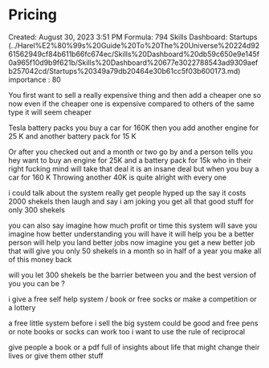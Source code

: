 # Pricing

Created: August 30, 2023 3:51 PM
Formula: 794
Skills Dashboard: Startups (../Harel%E2%80%99s%20Guide%20To%20The%20Universe%20224d9261562949cf84b611b66fc674ec/Skills%20Dashboard%20db59c650e9e145f0a965f10d9b9f621b/Skills%20Dashboard%20677e3022788543ad9309aefb257042cd/Startups%20349a79db20464e30b61cc5f03b600173.md)
importance : 80

You first want to sell a really expensive thing and then add a cheaper one so now even if the cheaper one is expensive compared to others of the same type it will seem cheaper 

Tesla battery packs you buy a car for 160K then you add another engine for 25 K and another battery pack for 15 K 

Or after you checked out and a month or two go by and a person tells you hey want to buy an engine for 25K and a battery pack for 15k who in their right fucking mind will take that deal it is an insane deal but when you buy a car for 160 K Throwing another 40K is quite alright with every one 

i could talk about the system really get people hyped up the say it costs 2000 shekels then laugh and say i am joking you get all that good stuff for only 300 shekels 

you can also say imagine how much profit or time this system will save you imagine how better understanding you will have it will help you be a better person will help you land better jobs now imagine you get a new better job that will give you only 50 shekels in a month so in half of a year you make all of this money back 

will you let 300 shekels be the barrier between you and the best version of you you can be  ? 

i give a free self help system / book or free socks or make a competition or a lottery 

a free little system before i sell the big system could be good and free pens or note books or socks can work too i want to use the rule of reciprocal 

give people a book or a pdf full of insights about life that might change their lives or give them other stuff